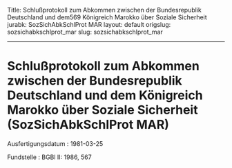 Title: Schlußprotokoll zum Abkommen zwischen der Bundesrepublik Deutschland und dem569
  Königreich Marokko über Soziale Sicherheit
jurabk: SozSichAbkSchlProt MAR
layout: default
origslug: sozsichabkschlprot_mar
slug: sozsichabkschlprot_mar

---

# Schlußprotokoll zum Abkommen zwischen der Bundesrepublik Deutschland und dem Königreich Marokko über Soziale Sicherheit (SozSichAbkSchlProt MAR)

Ausfertigungsdatum
:   1981-03-25

Fundstelle
:   BGBl II: 1986, 567

